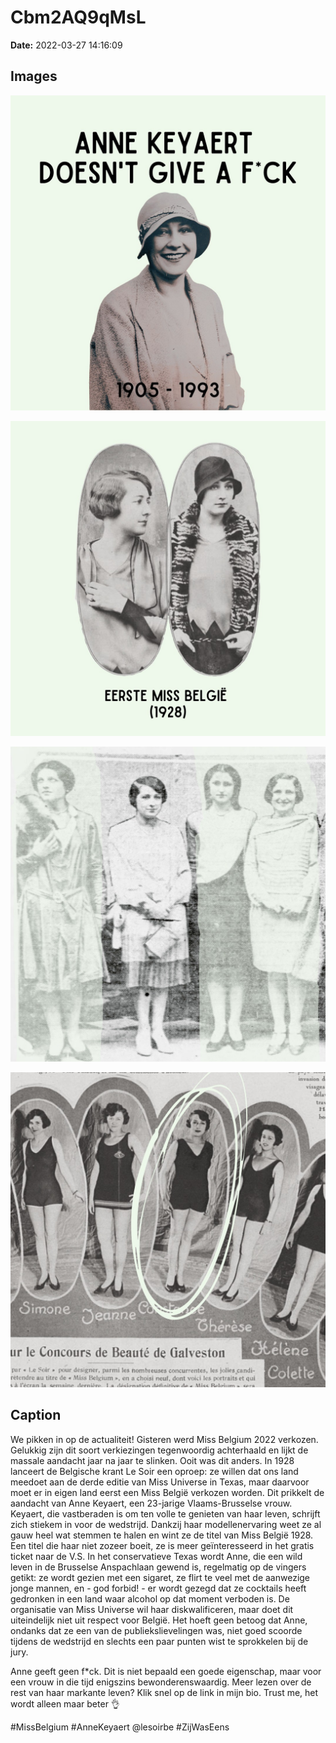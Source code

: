 # Cbm2AQ9qMsL

**Date:** 2022-03-27 14:16:09

## Images

![Image](../images/Cbm2AQ9qMsL_0.jpg)

![Image](../images/Cbm2AQ9qMsL_1.jpg)

![Image](../images/Cbm2AQ9qMsL_2.jpg)

![Image](../images/Cbm2AQ9qMsL_3.jpg)

## Caption

We pikken in op de actualiteit! Gisteren werd Miss Belgium 2022 verkozen. Gelukkig zijn dit soort verkiezingen tegenwoordig achterhaald en lijkt de massale aandacht jaar na jaar te slinken. Ooit was dit anders. In 1928 lanceert de Belgische krant Le Soir een oproep: ze willen dat ons land meedoet aan de derde editie van Miss Universe in Texas, maar daarvoor moet er in eigen land eerst een Miss België verkozen worden. Dit prikkelt de aandacht van Anne Keyaert, een 23-jarige Vlaams-Brusselse vrouw. Keyaert, die vastberaden is om ten volle te genieten van haar leven, schrijft zich stiekem in voor de wedstrijd. Dankzij haar modellenervaring weet ze al gauw heel wat stemmen te halen en wint ze de titel van Miss België 1928. Een titel die haar niet zozeer boeit, ze is meer geïnteresseerd in het gratis ticket naar de V.S. In het conservatieve Texas wordt Anne, die een wild leven in de Brusselse Anspachlaan gewend is, regelmatig op de vingers getikt: ze wordt gezien met een sigaret, ze flirt te veel met de aanwezige jonge mannen, en - god forbid! - er wordt gezegd dat ze cocktails heeft gedronken in een land waar alcohol op dat moment verboden is. De organisatie van Miss Universe wil haar diskwalificeren, maar doet dit uiteindelijk niet uit respect voor België. Het hoeft geen betoog dat Anne, ondanks dat ze een van de publiekslievelingen was, niet goed scoorde tijdens de wedstrijd en slechts een paar punten wist te sprokkelen bij de jury. 

Anne geeft geen f*ck. Dit is niet bepaald een goede eigenschap, maar voor een vrouw in die tijd enigszins bewonderenswaardig. Meer lezen over de rest van haar markante leven? Klik snel op de link in mijn bio. Trust me, het wordt alleen maar beter 👌

#MissBelgium #AnneKeyaert @lesoirbe #ZijWasEens

